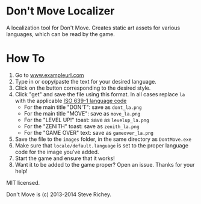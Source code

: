 # Don't Move Localizer

A localization tool for Don't Move. Creates static art assets for various languages, which can be read by the game.

# How To

1. Go to www.exampleurl.com
2. Type in or copy/paste the text for your desired language.
3. Click on the button corresponding to the desired style.
4. Click "get" and save the file using this format. In all cases replace `la` with the applicable [ISO 639-1 language code](http://en.wikipedia.org/wiki/List_of_ISO_639-1_codes)
	* For the main title "DON'T": save as `dont_la.png`
	* For the main title "MOVE": save as `move_la.png`
	* For the "LEVEL UP!" toast: save as `levelup_la.png`
	* For the "ZENITH" toast: save as `zenith_la.png`
	* For the "GAME OVER" text: save as `gameover_la.png`
5. Save the file to the `images` folder, in the same directory as `DontMove.exe`
6. Make sure that `locale/default.language` is set to the proper language code for the image you've added.
7. Start the game and ensure that it works!
8. Want it to be added to the game proper? Open an issue. Thanks for your help!

MIT licensed.

Don't Move is (c) 2013-2014 Steve Richey.